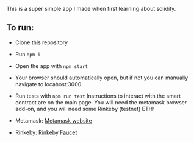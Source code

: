 This is a super simple app I made when first learning about solidity.

## To run:

- Clone this repository
- Run `npm i`
- Open the app with `npm start`
- Your browser should automatically open, but if not you can manually navigate to locahost:3000
- Run tests with `npm run test`
Instructions to interact with the smart contract are on the main page.
You will need the metamask browser add-on, and you will need some Rinkeby (testnet) ETH:

- Metamask: [Metamask website](https://metamask.io/)
- Rinkeby: [Rinkeby Faucet](https://faucet.rinkeby.io/)

